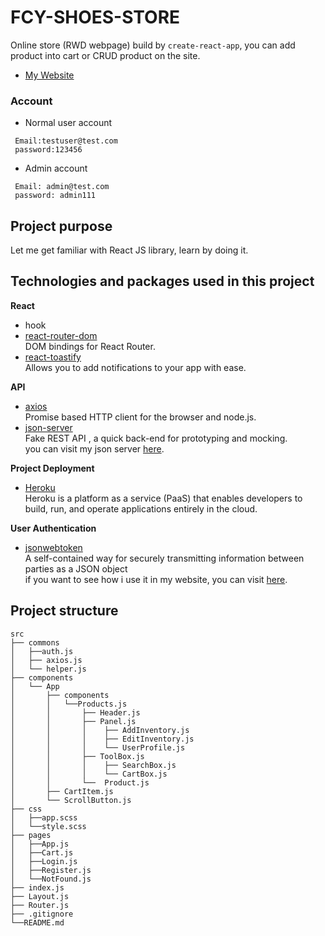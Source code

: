 # FCY-SHOES-STORE 

Online store (RWD webpage) build by `create-react-app`, you can add product into cart or CRUD product on the site.

- [My Website](https://fcy-shoes-store.herokuapp.com/)

### Account 

- Normal user account
```
 Email:testuser@test.com
 password:123456
```

- Admin account
```
 Email: admin@test.com
 password: admin111
```

## Project purpose
Let me get familiar with React JS library, learn by doing it.

## Technologies and packages used in this project

**React**

- hook
- [react-router-dom](https://github.com/ReactTraining/react-router/tree/master/packages/react-router-dom)<br>
  DOM bindings for React Router.
- [react-toastify](https://github.com/fkhadra/react-toastify)<br>
  Allows you to add notifications to your app with ease.
  
**API**

- [axios](https://github.com/axios/axios)<br>
  Promise based HTTP client for the browser and node.js.
- [json-server](https://github.com/typicode/json-server)<br>
  Fake REST API , a quick back-end for prototyping and mocking. <br>
  you can visit my json server [here](https://fcy-shoes-api.herokuapp.com/).
  
**Project Deployment**

- [Heroku](https://www.heroku.com)<br>
  Heroku is a platform as a service (PaaS) that enables developers to build, run, and operate applications entirely in the cloud.
  
**User Authentication**

- [jsonwebtoken](https://github.com/auth0/node-jsonwebtoken)<br>
A self-contained way for securely transmitting information between parties as a JSON object<br>
if you want to see how i use it in my website, you can visit [here](https://github.com/keila0933/shoes-store-api).

## Project structure

```
src
├── commons
│   ├──auth.js
│   ├── axios.js
│   └── helper.js
├── components
│   └── App
│       ├── components
│       │   └──Products.js
│       │       ├── Header.js
│       │       ├── Panel.js
│       │       │    ├── AddInventory.js
│       │       │    ├── EditInventory.js
│       │       │    └── UserProfile.js
│       │       ├── ToolBox.js
│       │       │    ├── SearchBox.js
│       │       │    └── CartBox.js
│       │       └──  Product.js   
│       ├── CartItem.js   
│       └── ScrollButton.js
├── css  
│   ├──app.scss
│   └──style.scss
├── pages
│   ├──App.js
│   ├──Cart.js
│   ├──Login.js
│   ├──Register.js
│   └──NotFound.js
├── index.js
├── Layout.js
├── Router.js
├── .gitignore
└──README.md
```
